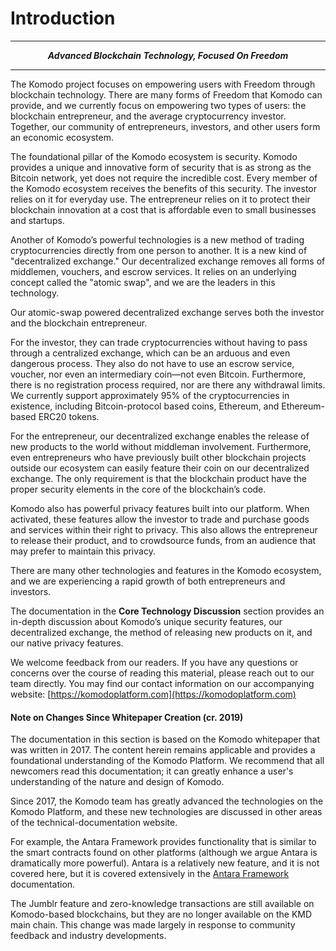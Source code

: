 # Introduction

-----------------

<div style="text-align: center;">

<i><b>Advanced Blockchain Technology, Focused On Freedom</b></i>

</div>

-----------------

The Komodo project focuses on empowering users with Freedom through
blockchain technology. There are many forms of Freedom that Komodo can provide, and we currently focus on empowering two types of users: the blockchain entrepreneur, and the average cryptocurrency investor. Together, our community of entrepreneurs, investors, and other users form an economic ecosystem.

The foundational pillar of the Komodo ecosystem is security. Komodo provides a unique and innovative form of security that is as strong as the Bitcoin network, yet does not require the incredible cost. Every member of the Komodo ecosystem receives the benefits of this security. The investor relies on it for everyday use. The entrepreneur relies on it to protect their blockchain innovation at a cost that is affordable even to small businesses and startups.

Another of Komodo’s powerful technologies is a new method of trading cryptocurrencies directly from one person to another. It is a new kind of "decentralized exchange." Our decentralized exchange removes all forms of middlemen, vouchers, and escrow services. It relies on an underlying concept called the "atomic swap", and we are the leaders in this technology.

Our atomic-swap powered decentralized exchange serves both the investor and the blockchain entrepreneur.

For the investor, they can trade cryptocurrencies without having to pass through a centralized exchange, which can be an arduous and even dangerous process. They also do not have to use an escrow service, voucher, nor even an intermediary coin—not even Bitcoin. Furthermore, there is no registration process required, nor are there any withdrawal limits. We currently support approximately 95% of the cryptocurrencies in existence, including Bitcoin-protocol based coins, Ethereum, and Ethereum-based ERC20 tokens.

For the entrepreneur, our decentralized exchange enables the release of new products to the world without middleman involvement. Furthermore, even entrepreneurs who have previously built other blockchain projects outside our ecosystem can easily feature their coin on our decentralized exchange. The only requirement is that the blockchain product have the proper security elements in the core of the blockchain’s code.

Komodo also has powerful privacy features built into our platform. When activated, these features allow the investor to trade and purchase goods and services within their right to privacy. This also allows the entrepreneur to release their product, and to crowdsource funds, from an audience that may prefer to maintain this privacy.

There are many other technologies and features in the Komodo ecosystem, and we are experiencing a rapid growth of both entrepreneurs and investors.

The documentation in the <b>Core Technology Discussion</b> section provides an in-depth discussion about Komodo’s unique security features, our decentralized exchange, the method of releasing new products on it, and our native privacy features.

We welcome feedback from our readers. If you have any questions or concerns over the course of reading this material, please reach out to our team directly. You may find our contact information on our accompanying website: [https://komodoplatform.com](https://komodoplatform.com)

#### Note on Changes Since Whitepaper Creation (cr. 2019)

The documentation in this section is based on the Komodo whitepaper that was written in 2017. The content herein remains applicable and provides a foundational understanding of the Komodo Platform. We recommend that all newcomers read this documentation; it can greatly enhance a user's understanding of the nature and design of Komodo.

Since 2017, the Komodo team has greatly advanced the technologies on the Komodo Platform, and these new technologies are discussed in other areas of the technical-documentation website.

For example, the Antara Framework provides functionality that is similar to the smart contracts found on other platforms (although we argue Antara is dramatically more powerful). Antara is a relatively new feature, and it is not covered here, but it is covered extensively in the [Antara Framework]() documentation.

The Jumblr feature and zero-knowledge transactions are still available on Komodo-based blockchains, but they are no longer available on the KMD main chain. This change was made largely in response to community feedback and industry developments.
